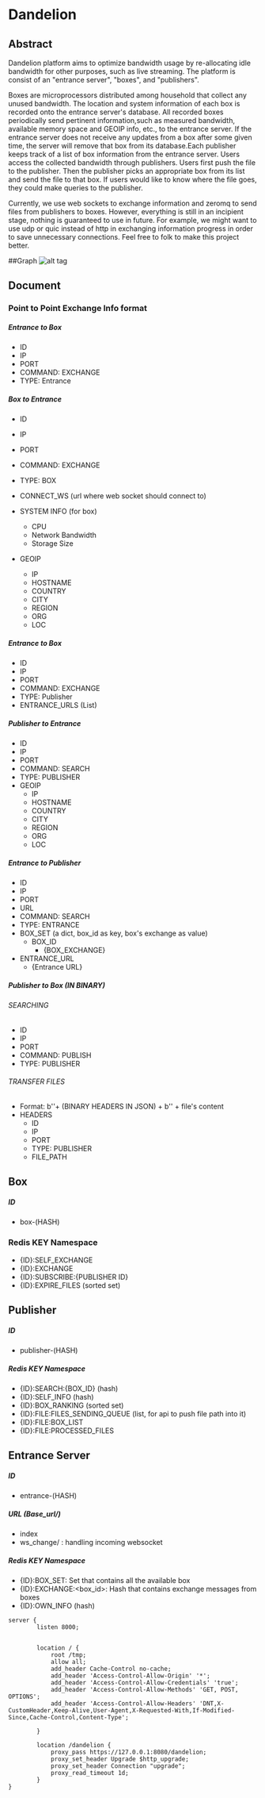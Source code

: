 # Dandelion

## Abstract
Dandelion platform aims to optimize bandwidth usage by re-allocating idle bandwidth for other purposes, 
such as live streaming.  The platform is consist of an "entrance server", "boxes", and "publishers". 

Boxes are microprocessors distributed among household that collect any unused bandwidth. The location and 
system information of each box is recorded onto the entrance server's database. All recorded boxes periodically
send pertinent information,such as measured bandwidth, available memory space and GEOIP info, etc., to the 
entrance server. If the entrance server does not receive any updates from a box after some given time, the 
server will remove that box from its database.Each publisher keeps track of a list of box information from 
the entrance server. Users access the collected bandwidth through publishers. Users first push the file to 
the publisher. Then the publisher picks an appropriate box from its list and send the file to that box. If 
users would like to know where the file goes, they could make queries to the publisher. 

Currently, we use web sockets to exchange information and zeromq to send files from publishers to boxes.
However, everything is still in an incipient stage, nothing is guaranteed to use in future. For example, 
we might want to use udp or quic instead of http in exchanging information progress in order to save unnecessary 
connections. Feel free to folk to make this project better.

##Graph
![alt tag](https://github.com/bruce20036/Dandelion/blob/master/screenshot.png)


## Document
### Point to Point Exchange Info format
##### Entrance to Box
- ID
- IP
- PORT
- COMMAND: EXCHANGE
- TYPE: Entrance


##### Box to Entrance
- ID
- IP
- PORT
- COMMAND: EXCHANGE
- TYPE: BOX
- CONNECT_WS  (url where web socket should connect to)
- SYSTEM INFO (for box)
    - CPU
    - Network Bandwidth
    - Storage Size

- GEOIP
    - IP
    - HOSTNAME
    - COUNTRY
    - CITY
    - REGION
    - ORG
    - LOC

##### Entrance to Box
- ID
- IP
- PORT
- COMMAND: EXCHANGE
- TYPE: Publisher
- ENTRANCE_URLS (List)


##### Publisher to Entrance
- ID
- IP
- PORT
- COMMAND: SEARCH
- TYPE: PUBLISHER
- GEOIP
    - IP
    - HOSTNAME
    - COUNTRY
    - CITY
    - REGION
    - ORG
    - LOC

##### Entrance to Publisher
- ID
- IP
- PORT
- URL
- COMMAND: SEARCH
- TYPE: ENTRANCE
- BOX_SET (a dict, box_id as key, box's exchange as value)
    - BOX_ID 
        - {BOX_EXCHANGE}
- ENTRANCE_URL
    - {Entrance URL}

##### Publisher to Box (IN BINARY)
###### SEARCHING
- ID
- IP
- PORT
- COMMAND: PUBLISH
- TYPE: PUBLISHER


###### TRANSFER FILES
- Format: b'<Dandelion>'+ (BINARY HEADERS IN JSON) + b'</Dandelion>' + file's content
- HEADERS
    - ID
    - IP
    - PORT
    - TYPE: PUBLISHER
    - FILE_PATH
    

## Box
##### ID
- box-(HASH)
### Redis KEY Namespace
- {ID}:SELF_EXCHANGE
- {ID}:EXCHANGE
- {ID}:SUBSCRIBE:{PUBLISHER ID}
- {ID}:EXPIRE_FILES  (sorted set)

## Publisher
##### ID
- publisher-(HASH)
##### Redis KEY Namespace
- {ID}:SEARCH:{BOX_ID} (hash)
- {ID}:SELF_INFO (hash)
- {ID}:BOX_RANKING  (sorted set)
- {ID}:FILE:FILES_SENDING_QUEUE (list, for api to push file path into it)
- {ID}:FILE:BOX_LIST
- {ID}:FILE:PROCESSED_FILES



## Entrance Server 
##### ID
- entrance-(HASH)
##### URL (Base_url/)
- index
- ws_change/ : handling incoming websocket

##### Redis KEY Namespace
- {ID}:BOX_SET: Set that contains all the available box
- {ID}:EXCHANGE:<box_id>: Hash that contains exchange messages from boxes
- {ID}:OWN_INFO (hash)

```
server {
        listen 8000;


        location / {
            root /tmp;
            allow all;
            add_header Cache-Control no-cache;
            add_header 'Access-Control-Allow-Origin' '*';
            add_header 'Access-Control-Allow-Credentials' 'true';
            add_header 'Access-Control-Allow-Methods' 'GET, POST, OPTIONS';
            add_header 'Access-Control-Allow-Headers' 'DNT,X-CustomHeader,Keep-Alive,User-Agent,X-Requested-With,If-Modified-Since,Cache-Control,Content-Type';

        }

        location /dandelion {
            proxy_pass https://127.0.0.1:8080/dandelion;
            proxy_set_header Upgrade $http_upgrade;
            proxy_set_header Connection "upgrade";
            proxy_read_timeout 1d;
        }
}
```



